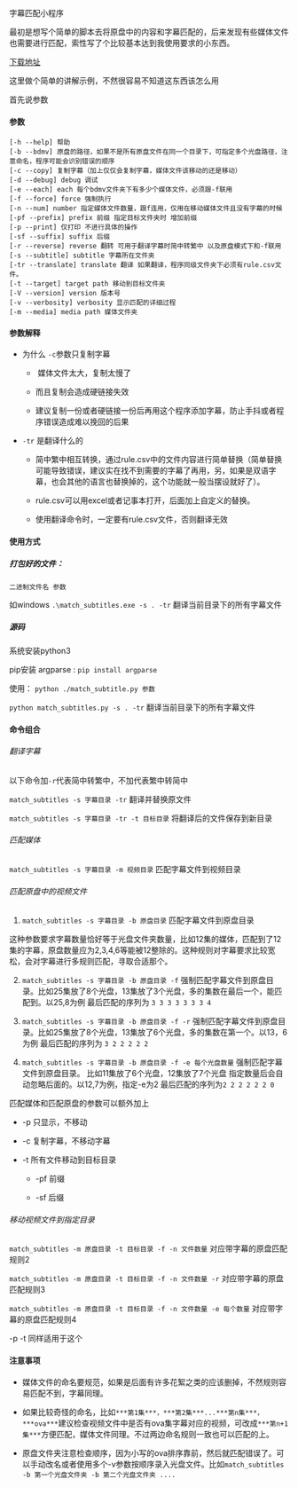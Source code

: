 字幕匹配小程序

最初是想写个简单的脚本去将原盘中的内容和字幕匹配的，后来发现有些媒体文件也需要进行匹配，索性写了个比较基本达到我使用要求的小东西。

[下载地址](https://github.com/formatjn2019/MatchSubtitles/releases)

这里做个简单的讲解示例，不然很容易不知道这东西该怎么用



首先说参数

#### 参数

```shell
[-h --help] 帮助
[-b --bdmv] 原盘的路径，如果不是所有原盘文件在同一个目录下，可指定多个光盘路径，注意命名，程序可能会识别错误的顺序
[-c --copy] 复制字幕（加上仅仅会复制字幕，媒体文件该移动的还是移动）
[-d --debug] debug 调试
[-e --each] each 每个bdmv文件夹下有多少个媒体文件，必须跟-f联用
[-f --force] force 强制执行
[-n --num] number 指定媒体文件数量，跟f连用，仅用在移动媒体文件且没有字幕的时候
[-pf --prefix] prefix 前缀 指定目标文件夹时 增加前缀
[-p --print] 仅打印 不进行具体的操作
[-sf --suffix] suffix 后缀
[-r --reverse] reverse 翻转 可用于翻译字幕时简中转繁中 以及原盘模式下和-f联用
[-s --subtitle] subtitle 字幕所在文件夹
[-tr --translate] translate 翻译 如果翻译，程序同级文件夹下必须有rule.csv文件。
[-t --target] target path 移动到目标文件夹
[-V --version] version 版本号
[-v --verbosity] verbosity 显示匹配的详细过程
[-m --media] media path 媒体文件夹
```

#### 参数解释

* 为什么 `-c`参数只复制字幕
  
  *  媒体文件太大，复制太慢了
  
  * 而且复制会造成硬链接失效
  
  * 建议复制一份或者硬链接一份后再用这个程序添加字幕，防止手抖或者程序错误造成难以挽回的后果

* `-tr` 是翻译什么的
  
  * 简中繁中相互转换，通过rule.csv中的文件内容进行简单替换（简单替换可能导致错误，建议实在找不到需要的字幕了再用，另，如果是双语字幕，也会其他的语言也替换掉的，这个功能就一般当摆设就好了）。
  
  * rule.csv可以用excel或者记事本打开，后面加上自定义的替换。
  
  * 使用翻译命令时，一定要有rule.csv文件，否则翻译无效

#### 使用方式

##### 打包好的文件：

`二进制文件名 参数`

如windows  `.\match_subtitles.exe -s . -tr`  翻译当前目录下的所有字幕文件

##### 源码

系统安装python3

pip安装 argparse : `pip install argparse`

使用： `python ./match_subtitle.py 参数`

`python match_subtitles.py -s . -tr` 翻译当前目录下的所有字幕文件

#### 命令组合

###### 翻译字幕

以下命令加`-r`代表简中转繁中，不加代表繁中转简中

`match_subtitles -s 字幕目录 -tr` 翻译并替换原文件

`match_subtitles -s 字幕目录 -tr -t 目标目录` 将翻译后的文件保存到新目录

###### 匹配媒体

`match_subtitles -s 字幕目录 -m 视频目录` 匹配字幕文件到视频目录

###### 匹配原盘中的视频文件

1. `match_subtitles -s 字幕目录 -b 原盘目录` 匹配字幕文件到原盘目录

这种参数要求字幕数量恰好等于光盘文件夹数量，比如12集的媒体，匹配到了12集的字幕，原盘数量应为2,3,4,6等能被12整除的。这种规则对字幕要求比较宽松，会对字幕进行多规则匹配，寻取合适那个。

2. `match_subtitles -s 字幕目录 -b 原盘目录 -f` 强制匹配字幕文件到原盘目录。比如25集放了8个光盘，13集放了3个光盘，多的集数在最后一个，能匹配到。以25,8为例 最后匹配的序列为 `3 3 3 3 3 3 3 4`

3. `match_subtitles -s 字幕目录 -b 原盘目录 -f -r` 强制匹配字幕文件到原盘目录。比如25集放了8个光盘，13集放了6个光盘，多的集数在第一个。以13，6为例 最后匹配的序列为 `3 2 2 2 2 2`

4. `match_subtitles -s 字幕目录 -b 原盘目录 -f -e 每个光盘数量` 强制匹配字幕文件到原盘目录。 比如11集放了6个光盘，12集放了7个光盘 指定数量后会自动忽略后面的。以12,7为例，指定-e为2 最后匹配的序列为`2 2 2 2 2 2 0`

匹配媒体和匹配原盘的参数可以额外加上

* -p 只显示，不移动

* -c 复制字幕，不移动字幕

* -t 所有文件移动到目标目录
  
  * -pf 前缀
  
  * -sf 后缀

###### 移动视频文件到指定目录

`match_subtitles -m 原盘目录 -t 目标目录 -f -n 文件数量` 对应带字幕的原盘匹配规则2

`match_subtitles -m 原盘目录 -t 目标目录 -f -n 文件数量 -r` 对应带字幕的原盘匹配规则3

`match_subtitles -m 原盘目录 -t 目标目录 -f -n 文件数量 -e 每个数量` 对应带字幕的原盘匹配规则4

-p -t 同样适用于这个



#### 注意事项

* 媒体文件的命名要规范，如果是后面有许多花絮之类的应该删掉，不然规则容易匹配不到，字幕同理。

* 如果比较奇怪的命名，比如`***第1集***，***第2集***...***第n集***，***ova***`建议检查视频文件中是否有ova集字幕对应的视频，可改成`***第n+1集***`方便匹配，媒体文件同理。不过两边命名规则一致也可以匹配的上。

* 原盘文件夹注意检查顺序，因为小写的ova排序靠前，然后就匹配错误了。可以手动改名或者使用多个-v参数按顺序录入光盘文件。比如`match_subtitles -b 第一个光盘文件夹 -b 第二个光盘文件夹 ....`

  
  
  
